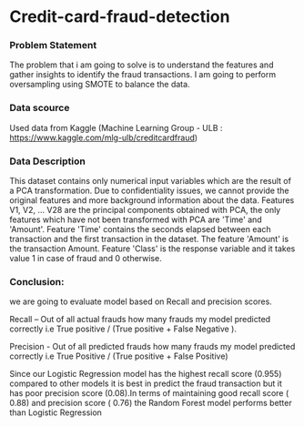 # Credit-card-fraud-detection

### Problem Statement
The problem that i am going to solve is to understand the features and gather insights to identify the fraud transactions. I am going to perform oversampling using SMOTE to balance the data.

### Data scource
Used data from Kaggle (Machine Learning Group - ULB : https://www.kaggle.com/mlg-ulb/creditcardfraud)

### Data Description
This dataset contains only numerical input variables which are the result of a PCA transformation. Due to confidentiality issues, we cannot provide the original features and more background information about the data. Features V1, V2, … V28 are the principal components obtained with PCA, the only features which have not been transformed with PCA are 'Time' and 'Amount'. Feature 'Time' contains the seconds elapsed between each transaction and the first transaction in the dataset. The feature 'Amount' is the transaction Amount. Feature 'Class' is the response variable and it takes value 1 in case of fraud and 0 otherwise.

### Conclusion:
we are going to evaluate model based on Recall and precision scores.

Recall – Out of all actual frauds how many frauds my model predicted correctly i.e True positive / (True positive + False Negative ).

Precision - Out of all predicted frauds how many frauds my model predicted correctly i.e True Positive / (True positive + False Positive)

Since our Logistic Regression model has the highest recall score (0.955) compared to other models it is best in predict the fraud transaction but it has poor precision score (0.08).In terms of maintaining good recall score ( 0.88) and precision score ( 0.76) the Random Forest model performs better than Logistic Regression
